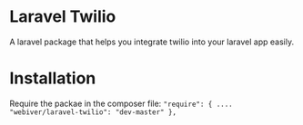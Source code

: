# Laravel Twilio #
A laravel package that helps you integrate twilio into your laravel app easily.

# Installation #
Require the packae in the composer file:
`
    "require": {
        ....
        "webiver/laravel-twilio": "dev-master"
    },
`
